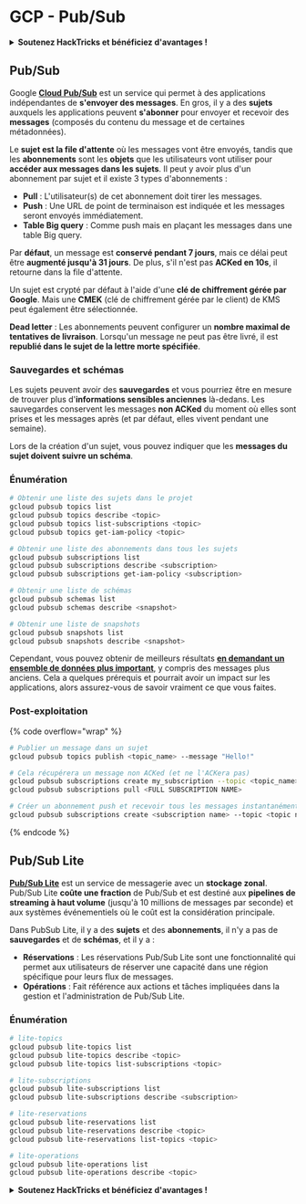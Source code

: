 # GCP - Pub/Sub

<details>

<summary><strong>Soutenez HackTricks et bénéficiez d'avantages !</strong></summary>

* Si vous souhaitez voir votre **entreprise annoncée dans HackTricks** ou si vous souhaitez accéder à la **dernière version de PEASS ou télécharger HackTricks en PDF**, consultez les [**PLANS D'ABONNEMENT**](https://github.com/sponsors/carlospolop) !
* Obtenez le [**swag officiel PEASS & HackTricks**](https://peass.creator-spring.com)
* Découvrez [**The PEASS Family**](https://opensea.io/collection/the-peass-family), notre collection d'[**NFTs**](https://opensea.io/collection/the-peass-family) exclusifs
* **Rejoignez le** 💬 [**groupe Discord**](https://discord.gg/hRep4RUj7f) ou le [**groupe Telegram**](https://t.me/peass) ou **suivez** moi sur **Twitter** 🐦 [**@carlospolopm**](https://twitter.com/carlospolopm).

* **Partagez vos astuces de piratage en soumettant des PR aux** [**HackTricks**](https://github.com/carlospolop/hacktricks) et [**HackTricks Cloud**](https://github.com/carlospolop/hacktricks-cloud) github repos.

</details>

## Pub/Sub <a href="#reviewing-cloud-pubsub" id="reviewing-cloud-pubsub"></a>

Google [**Cloud Pub/Sub**](https://cloud.google.com/pubsub/) est un service qui permet à des applications indépendantes de **s'envoyer des messages**. En gros, il y a des **sujets** auxquels les applications peuvent **s'abonner** pour envoyer et recevoir des **messages** (composés du contenu du message et de certaines métadonnées).

Le **sujet est la file d'attente** où les messages vont être envoyés, tandis que les **abonnements** sont les **objets** que les utilisateurs vont utiliser pour **accéder aux messages dans les sujets**. Il peut y avoir plus d'un abonnement par sujet et il existe 3 types d'abonnements :

* **Pull** : L'utilisateur(s) de cet abonnement doit tirer les messages.
* **Push** : Une URL de point de terminaison est indiquée et les messages seront envoyés immédiatement.
* **Table Big query** : Comme push mais en plaçant les messages dans une table Big query.

Par **défaut**, un message est **conservé pendant 7 jours**, mais ce délai peut être **augmenté jusqu'à 31 jours**. De plus, s'il n'est pas **ACKed en 10s**, il retourne dans la file d'attente.

Un sujet est crypté par défaut à l'aide d'une **clé de chiffrement gérée par Google**. Mais une **CMEK** (clé de chiffrement gérée par le client) de KMS peut également être sélectionnée.

**Dead letter** : Les abonnements peuvent configurer un **nombre maximal de tentatives de livraison**. Lorsqu'un message ne peut pas être livré, il est **republié dans le sujet de la lettre morte spécifiée**.

### Sauvegardes et schémas

Les sujets peuvent avoir des **sauvegardes** et vous pourriez être en mesure de trouver plus d'**informations sensibles anciennes** là-dedans. Les sauvegardes conservent les messages **non ACKed** du moment où elles sont prises et les messages après (et par défaut, elles vivent pendant une semaine).

Lors de la création d'un sujet, vous pouvez indiquer que les **messages du sujet doivent suivre un schéma**.

### Énumération

```bash
# Obtenir une liste des sujets dans le projet
gcloud pubsub topics list
gcloud pubsub topics describe <topic>
gcloud pubsub topics list-subscriptions <topic>
gcloud pubsub topics get-iam-policy <topic>

# Obtenir une liste des abonnements dans tous les sujets
gcloud pubsub subscriptions list
gcloud pubsub subscriptions describe <subscription>
gcloud pubsub subscriptions get-iam-policy <subscription>

# Obtenir une liste de schémas
gcloud pubsub schemas list
gcloud pubsub schemas describe <snapshot>

# Obtenir une liste de snapshots
gcloud pubsub snapshots list
gcloud pubsub snapshots describe <snapshot>
```

Cependant, vous pouvez obtenir de meilleurs résultats [**en demandant un ensemble de données plus important**](https://cloud.google.com/pubsub/docs/replay-overview), y compris des messages plus anciens. Cela a quelques prérequis et pourrait avoir un impact sur les applications, alors assurez-vous de savoir vraiment ce que vous faites.

### Post-exploitation

{% code overflow="wrap" %}
```bash
# Publier un message dans un sujet
gcloud pubsub topics publish <topic_name> --message "Hello!"

# Cela récupérera un message non ACKed (et ne l'ACKera pas)
gcloud pubsub subscriptions create my_subscription --topic <topic_name>
gcloud pubsub subscriptions pull <FULL SUBSCRIPTION NAME>

# Créer un abonnement push et recevoir tous les messages instantanément sur votre serveur web
gcloud pubsub subscriptions create <subscription name> --topic <topic name> --push-endpoint <URL to push to>
```
{% endcode %}

## Pub/Sub Lite

[**Pub/Sub Lite**](https://cloud.google.com/pubsub/docs/choosing-pubsub-or-lite) est un service de messagerie avec un **stockage zonal**. Pub/Sub Lite **coûte une fraction** de Pub/Sub et est destiné aux **pipelines de streaming à haut volume** (jusqu'à 10 millions de messages par seconde) et aux systèmes événementiels où le coût est la considération principale.

Dans PubSub Lite, il y a des **sujets** et des **abonnements**, il n'y a pas de **sauvegardes** et de **schémas**, et il y a :

* **Réservations** : Les réservations Pub/Sub Lite sont une fonctionnalité qui permet aux utilisateurs de réserver une capacité dans une région spécifique pour leurs flux de messages.
* **Opérations** : Fait référence aux actions et tâches impliquées dans la gestion et l'administration de Pub/Sub Lite.

### Énumération

```bash
# lite-topics
gcloud pubsub lite-topics list
gcloud pubsub lite-topics describe <topic>
gcloud pubsub lite-topics list-subscriptions <topic>

# lite-subscriptions
gcloud pubsub lite-subscriptions list
gcloud pubsub lite-subscriptions describe <subscription>

# lite-reservations
gcloud pubsub lite-reservations list
gcloud pubsub lite-reservations describe <topic>
gcloud pubsub lite-reservations list-topics <topic>

# lite-operations
gcloud pubsub lite-operations list
gcloud pubsub lite-operations describe <topic>
```

<details>

<summary><strong>Soutenez HackTricks et bénéficiez d'avantages !</strong></summary>

* Si vous souhaitez voir votre **entreprise annoncée dans HackTricks** ou si vous souhaitez accéder à la **dernière version de PEASS ou télécharger HackTricks en PDF**, consultez les [**PLANS D'ABONNEMENT**](https://github.com/sponsors/carlospolop) !
* Obtenez le [**swag officiel PEASS & HackTricks**](https://peass.creator-spring.com)
* Découvrez [**The PEASS Family**](https://opensea.io/collection/the-peass-family), notre collection d'[**NFTs**](https://opensea.io/collection/the-peass-family) exclusifs
* **Rejoignez le** 💬 [**groupe Discord**](https://discord.gg/hRep4RUj7f) ou le [**groupe Telegram**](https://t.me/peass) ou **suivez** moi sur **Twitter** 🐦 [**@carlospolopm**](https://twitter.com/carlospolopm).

* **Partagez vos astuces de piratage en soumettant des PR aux** [**HackTricks**](https://github.com/carlospolop/hacktricks) et [**HackTricks Cloud**](https://github.com/carlospolop/hacktricks-cloud) github repos.

</details>